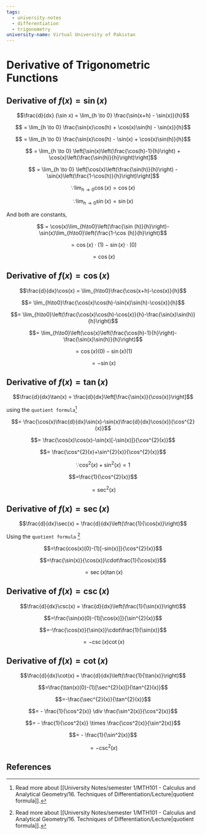```yaml
---
tags:
  - university-notes
  - differentiation
  - trigonometry
university-name: Virtual University of Pakistan
---
```


# Derivative of Trigonometric Functions
## Derivative of $f(x) = \sin(x)$

$$\frac{d}{dx} (\sin x) = \lim_{h \to 0} \frac{\sin(x+h) - \sin(x)}{h}$$

$$ = \lim_{h \to 0} \frac{\sin(x)\cos(h) + \cos(x)\sin(h) - \sin(x)}{h}$$

$$ = \lim_{h \to 0} \frac{\sin(x)\cos(h) - \sin(x) + \cos(x)\sin(h)}{h}$$

$$ = \lim_{h \to 0} \left[\sin(x)\left(\frac{\cos(h)-1}{h}\right) + \cos(x)\left(\frac{\sin(h)}{h}\right)\right]$$

$$ = \lim_{h \to 0} \left[\cos(x)\left(\frac{\sin(h)}{h}\right) - \sin(x)\left(\frac{1-\cos(h)}{h}\right)\right]$$

$$\because \lim_{h \rightarrow 0} \cos(x) = \cos(x)$$

$$\because \lim_{h \rightarrow 0} \sin(x) = \sin(x)$$

And both are constants,  

$$ = \cos(x)\lim_{h\to0}\left(\frac{\sin (h)}{h}\right)-\sin(x)\lim_{h\to0}\left(\frac{1-\cos (h)}{h}\right)$$

$$= \cos(x) \cdot (1) - \sin(x) \cdot (0)$$

$$= \cos(x)$$

## Derivative of $f(x) = \cos(x)$

$$\frac{d}{dx}\cos(x) = \lim_{h\to0}\frac{\cos(x+h)-\cos(x)}{h}$$

$$= \lim_{h\to0}\frac{\cos(x)\cos(h)-\sin(x)\sin(h)-\cos(x)}{h}$$

$$= \lim_{h\to0}\left(\frac{\cos(x)\cos(h)-\cos(x)}{h}-\frac{\sin(x)\sin(h)}{h}\right)$$

$$= \lim_{h\to0}\left(\cos(x)\left(\frac{\cos(h)-1}{h}\right)-\frac{\sin(x)\sin(h)}{h}\right)$$

$$= \cos(x)(0) - \sin(x)(1)$$

$$= -\sin(x)$$

## Derivative of $f(x) = \tan(x)$

$$\frac{d}{dx}\tan(x) = \frac{d}{dx}\left[\frac{\sin(x)}{\cos(x)}\right]$$

using the `quotient formula`[^1]  

$$= \frac{\cos(x)\frac{d}{dx}\sin(x)-\sin(x)\frac{d}{dx}\cos(x)}{\cos^{2}(x)}$$

$$= \frac{\cos(x)\cos(x)-\sin(x)[-\sin(x)]}{\cos^{2}(x)}$$

$$= \frac{\cos^{2}(x)+\sin^{2}(x)}{\cos^{2}(x)}$$

$$\because \cos^{2}(x)+\sin^{2}(x) = 1$$

$$=\frac{1}{\cos^{2}(x)}$$

$$= \sec^2(x)$$

## Derivative of $f(x) = \sec(x)$

$$\frac{d}{dx}\sec(x) = \frac{d}{dx}\left(\frac{1}{\cos(x)}\right)$$

Using the `quotient formula` [^1]  

$$=\frac{cos(x)(0)-(1)[-sin(x)]}{\cos^{2}(x)}$$

$$=\frac{\sin(x)}{\cos(x)}\cdot\frac{1}{\cos(x)}$$

$$=\sec(x)\tan(x)$$

## Derivative of $f(x) = \csc(x)$

$$\frac{d}{dx}\csc(x) = \frac{d}{dx}\left(\frac{1}{\sin(x)}\right)$$

$$=\frac{\sin(x)(0)-(1)[\cos(x)]}{\sin^{2}(x)}$$

$$=-\frac{\cos(x)}{\sin(x)}\cdot\frac{1}{\sin(x)}$$

$$=-\csc(x)\cot(x)$$

## Derivative of $f(x) = \cot(x)$

$$\frac{d}{dx}\cot(x) = \frac{d}{dx}\left(\frac{1}{\tan(x)}\right)$$

$$=\frac{\tan(x)(0)-(1)[\sec^{2}(x)]}{\tan^{2}(x)}$$

$$=-\frac{\sec^{2}(x)}{\tan^{2}(x)}$$

$$= - \frac{1}{\cos^2(x)} \div \frac{\sin^2(x)}{\cos^2(x)}$$

$$= - \frac{1}{\cos^2(x)} \times \frac{\cos^2(x)}{\sin^2(x)}$$

$$= - \frac{1}{\sin^2(x)}$$

$$=-\csc^{2}(x)$$

## References

[^1]: Read more about [[University Notes/semester 1/MTH101 - Calculus and Analytical Geometry/16. Techniques of Differentiation/Lecture|quotient formula]].
